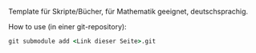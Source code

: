 Template für Skripte/Bücher, für Mathematik geeignet, deutschsprachig.

How to use (in einer git-repository):
```bat
git submodule add <Link dieser Seite>.git
```